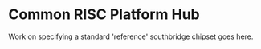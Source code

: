 # Common RISC Platform Hub

Work on specifying a standard 'reference' southbridge chipset
goes here.